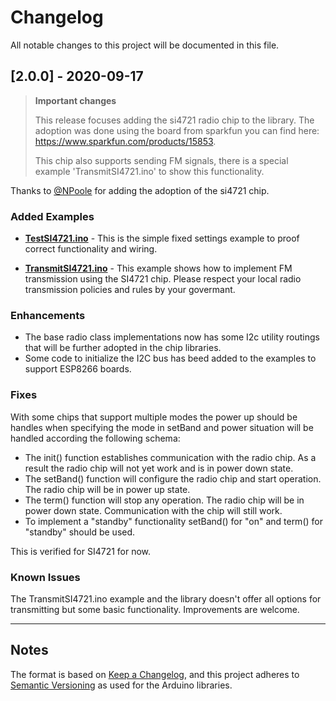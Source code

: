 # Changelog

All notable changes to this project will be documented in this file.

## [2.0.0] - 2020-09-17 

> **Important changes**
>
> This release focuses adding the si4721 radio chip to the library. The adoption was done using the board from sparkfun you can find here:
> <https://www.sparkfun.com/products/15853>.
> 
> This chip also supports sending FM signals, there is a special example 'TransmitSI4721.ino' to show this functionality.

Thanks to [@NPoole](https://github.com/NPoole) for adding the adoption of the si4721 chip.


### Added Examples

* **[TestSI4721.ino](/examples/TestSI4721/TestSI4721.md)** - This is the simple fixed settings example to proof correct functionality and wiring.

* **[TransmitSI4721.ino](/examples/TransmitSI4721/TransmitSI4721.md)** - This example shows how to implement FM transmission using the SI4721 chip. Please respect your local radio transmission policies and rules by your govermant.



### Enhancements

* The base radio class implementations now has some I2c utility routings that will be further adopted in the chip libraries.
* Some code to initialize the I2C bus has beed added to the examples to support ESP8266 boards.

### Fixes

With some chips that support multiple modes the power up should be handles when specifying the mode in setBand and power situation will be handled according the following schema:

* The init() function establishes communication with the radio chip. As a result the radio chip will not yet work and is in power down state.
* The setBand() function will configure the radio chip and start operation. The radio chip will be in power up state.
* The term() function will stop any operation. The radio chip will be in power down state. Communication with the chip will still work.
* To implement a "standby" functionality setBand() for "on" and term() for "standby" should be used.

This is verified for SI4721 for now.


### Known Issues

The TransmitSI4721.ino example and the library doesn't offer all options for transmitting but some basic functionality.
Improvements are welcome.

---

## Notes

The format is based on [Keep a Changelog](https://keepachangelog.com/en/1.0.0/),
and this project adheres to [Semantic Versioning](https://semver.org/spec/v2.0.0.html) as used for the Arduino libraries.

